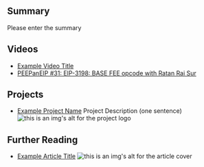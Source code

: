 ## Summary

Please enter the summary

## Videos

- [Example Video Title](https://www.youtube.com/watch?v=TDGq4aeevgY)
- [PEEPanEIP #31: EIP-3198: BASE FEE opcode with Ratan Rai Sur](https://www.youtube.com/watch?v=QQ3NHtEaCLk&list=PL4cwHXAawZxqu0PKKyMzG_3BJV_xZTi1F&index=82)

## Projects

- [Example Project Name](https://xxxx.xxx/xxxxx) Project Description (one sentence) ![this is an img's alt for the project logo](https://xxxx.xxx/project-logo.xxx)

## Further Reading

- [Example Article Title](https://xxxx.xxx/xxxxx) ![this is an img's alt for the article cover](https://xxxx.xxx/article-cover.xxx)
